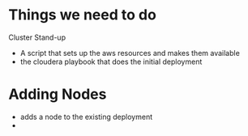 # Things we need to do

Cluster Stand-up
- A script that sets up the aws resources and makes them available
- the cloudera playbook that does the initial deployment

# Adding Nodes

- adds a node to the existing deployment
- 